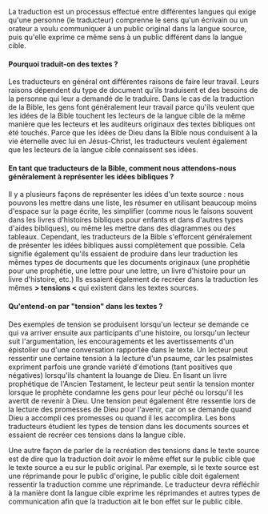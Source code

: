 La traduction est un processus effectué entre différentes langues qui exige qu'une personne (le traducteur) comprenne le sens qu'un écrivain ou un orateur a voulu communiquer à un public original dans la langue source, puis qu'elle exprime ce même sens à un public différent dans la langue cible.

#### Pourquoi traduit-on des textes ?

Les traducteurs en général ont différentes raisons de faire leur travail. Leurs raisons dépendent du type de document qu'ils traduisent et des besoins de la personne qui leur a demandé de le traduire. Dans le cas de la traduction de la Bible, les gens font généralement leur travail parce qu'ils veulent que les idées de la Bible touchent les lecteurs de la langue cible de la même manière que les lecteurs et les auditeurs originaux des textes bibliques ont été touchés. Parce que les idées de Dieu dans la Bible nous conduisent à la vie éternelle avec lui en Jésus-Christ, les traducteurs veulent également que les lecteurs de la langue cible connaissent ses idées.

#### En tant que traducteurs de la Bible, comment nous attendons-nous généralement à représenter les idées bibliques ?

Il y a plusieurs façons de représenter les idées d'un texte source : nous pouvons les mettre dans une liste, les résumer en utilisant beaucoup moins d'espace sur la page écrite, les simplifier (comme nous le faisons souvent dans les livres d'histoires bibliques pour enfants et dans d'autres types d'aides bibliques), ou même les mettre dans des diagrammes ou des tableaux. Cependant, les traducteurs de la Bible s'efforcent généralement de présenter les idées bibliques aussi complètement que possible. Cela signifie également qu'ils essaient de produire dans leur traduction les mêmes types de documents que les documents originaux (une prophétie pour une prophétie, une lettre pour une lettre, un livre d'histoire pour un livre d'histoire, etc.) Ils essaient également de recréer dans la traduction les mêmes **> tensions <** qui existent dans les textes sources.

#### Qu'entend-on par "tension" dans les textes ?

Des exemples de tension se produisent lorsqu'un lecteur se demande ce qui va arriver ensuite aux participants d'une histoire, ou lorsqu'un lecteur suit l'argumentation, les encouragements et les avertissements d'un épistolier ou d'une conversation rapportée dans le texte. Un lecteur peut ressentir une certaine tension à la lecture d'un psaume, car les psalmistes expriment parfois une grande variété d'émotions (tant positives que négatives) lorsqu'ils chantent la louange de Dieu. En lisant un livre prophétique de l'Ancien Testament, le lecteur peut sentir la tension monter lorsque le prophète condamne les gens pour leur péché ou lorsqu'il les avertit de revenir à Dieu. Une tension peut également être ressentie lors de la lecture des promesses de Dieu pour l'avenir, car on se demande quand Dieu a accompli ces promesses ou quand il les accomplira. Les bons traducteurs étudient les types de tension dans les documents sources et essaient de recréer ces tensions dans la langue cible.

Une autre façon de parler de la recréation des tensions dans le texte source est de dire que la traduction doit avoir le même effet sur le public cible que le texte source a eu sur le public original. Par exemple, si le texte source est une réprimande pour le public d'origine, le public cible doit également ressentir la traduction comme une réprimande. Le traducteur devra réfléchir à la manière dont la langue cible exprime les réprimandes et autres types de communication afin que la traduction ait le bon effet sur le public cible.
